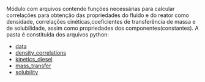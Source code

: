 Módulo com arquivos contendo funções necessárias para calcular correlações para obtenção das propriedades do fluido 
e do reator como densidade, correlações cinéticas,coeficientes de transferência de massa e de solubilidade,
assim como propriedades dos componentes(constantes).
A pasta é constituída dos arquivos python:

- [data](data.md)
- [density_correlations](density_correlations.md)
- [kinetics_diesel](kinetics_diesel.md)
- [mass_transfer](mass_transfer.md)
- [solubility](solubility.md)